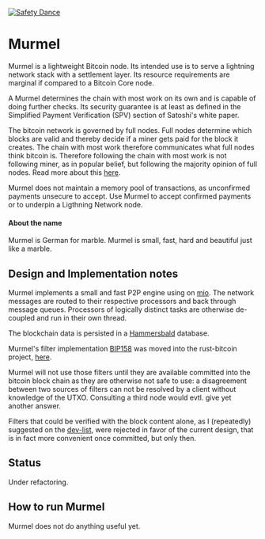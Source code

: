 [![Safety Dance](https://img.shields.io/badge/unsafe-forbidden-success.svg)](https://github.com/rust-secure-code/safety-dance/)

# Murmel

Murmel is a lightweight Bitcoin node. Its intended use is to serve a lightning network stack with a settlement layer.
Its resource requirements are marginal if compared to a Bitcoin Core node.

A Murmel determines the chain with most work on its own and is capable of doing further checks. Its
security guarantee is at least as defined in the Simplified Payment Verification (SPV) section of Satoshi's white paper.

The bitcoin network is governed by full nodes. Full nodes determine which blocks are valid and thereby decide if a miner
gets paid
for the block it creates. The chain with most work therefore communicates what full nodes think bitcoin is. Therefore
following
the chain with most work is not following miner, as in popular belief, but following the majority opinion of full nodes.
Read more about this [here](https://medium.com/@tamas.blummer/follow-the-pow-d6d1d1f479bd).

Murmel does not maintain a memory pool of transactions, as unconfirmed payments unsecure to accept.
Use Murmel to accept confirmed payments or to underpin a Ligthning Network node.

#### About the name

Murmel is German for marble. Murmel is small, fast, hard and beautiful just like a marble.

## Design and Implementation notes

Murmel implements a small and fast P2P engine using on [mio](https://crates.io/crates/mio). The network messages are routed
to their respective processors and back through message queues. Processors of logically distinct tasks are otherwise
de-coupled and run in their own thread.

The blockchain data is persisted in a [Hammersbald](https://github.com/rust-bitcoin/hammersbald) database.

Murmel's filter implementation [BIP158](https://github.com/bitcoin/bips/blob/master/bip-0158.mediawiki) was moved into the
rust-bitcoin project,
[here](https://github.com/rust-bitcoin/rust-bitcoin/blob/master/src/util/bip158.rs).

Murmel will not use those filters until they are available committed into the bitcoin block chain as they are otherwise not
safe to use:
a disagreement between two sources of filters can not be resolved by a client without knowledge of the UTXO. Consulting a
third node would evtl. give yet another answer.

Filters that could be verified with the block content alone, as I (repeatedly) suggested on the
[dev-list](https://lists.linuxfoundation.org/pipermail/bitcoin-dev/2019-February/016646.html),
were rejected in favor of the current design, that is in fact more convenient once committed, but only then.

## Status

Under refactoring.

## How to run Murmel

Murmel does not do anything useful yet.

